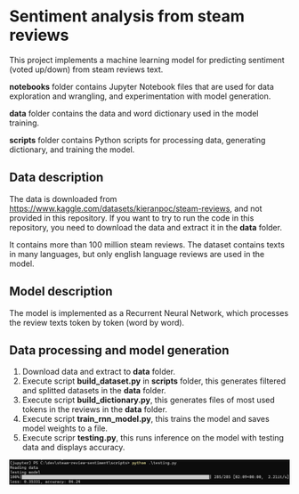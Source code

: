 # Sentiment analysis from steam reviews

This project implements a machine learning model for predicting sentiment (voted up/down) from steam reviews text.

**notebooks** folder contains Jupyter Notebook files that are used for data exploration and wrangling, and experimentation with model generation.

**data** folder contains the data and word dictionary used in the model training.

**scripts** folder contains Python scripts for processing data, generating dictionary, and training the model.

## Data description

The data is downloaded from https://www.kaggle.com/datasets/kieranpoc/steam-reviews, and not provided in this repository. If you want to try to run the code in this repository, you need to download the data and extract it in the **data** folder.

It contains more than 100 million steam reviews. The dataset contains texts in many languages, but only english language reviews are used in the model.

## Model description

The model is implemented as a Recurrent Neural Network, which processes the review texts token by token (word by word).

## Data processing and model generation

1. Download data and extract to **data** folder.
2. Execute script **build_dataset.py** in **scripts** folder, this generates filtered and splitted datasets in the **data** folder.
3. Execute script **build_dictionary.py**, this generates files of most used tokens in the reviews in the **data** folder.
4. Execute script **train_rnn_model.py**, this trains the model and saves model weights to a file.
5. Execute scripr **testing.py**, this runs inference on the model with testing data and displays accuracy.

![image](assets/testing.png)